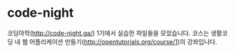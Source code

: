 # code-night
코딩야학(http://code-night.ga/) 1기에서 실습한 파일들을 모았습니다.
코스는 생활코딩 내 웹 어플리케이션 만들기(http://opentutorials.org/course/1)의 강좌입니다. 